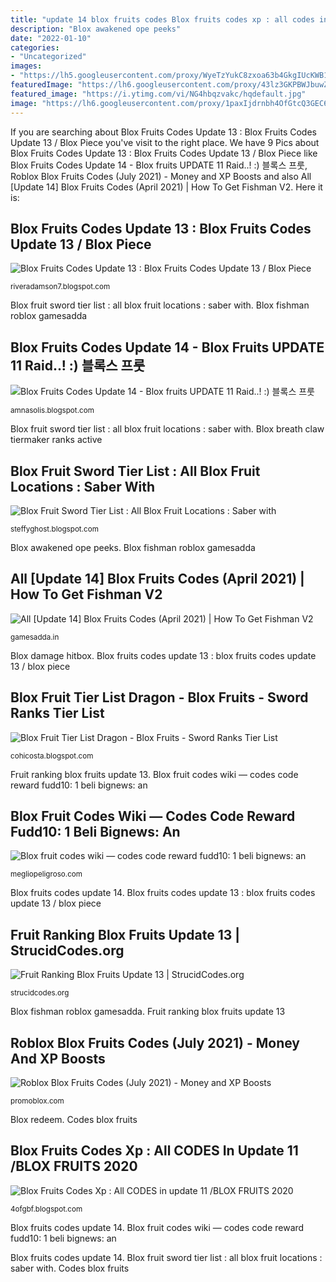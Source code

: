 ```yaml
---
title: "update 14 blox fruits codes Blox fruits codes xp : all codes in update 11 /blox fruits 2020"
description: "Blox awakened ope peeks"
date: "2022-01-10"
categories:
- "Uncategorized"
images:
- "https://lh5.googleusercontent.com/proxy/WyeTzYukC8zxoa63b4GkgIUcKWB1QbGu_EwUglXBkk9Aw249LIm4YH4ZK0-feTwnTRT_PD9IlsJBMAEvexVoeVzBi8uTkPsyWGMNb9UJK_GuT5kKO1FtEBjyLxlZTadQxyqW4_mz4zwKQUrfLiNOLHMgzm-MUsVC4vQnS01AZuWX2Fuuz20qjFO0HWn2vSsRqGGaf7LcKcfcAYbRpriRPUuuJAriIH8c=w1200-h630-p-k-no-nu"
featuredImage: "https://lh6.googleusercontent.com/proxy/43lz3GKPBWJbuwZm84_2EMgDxNgDWpqrxd9MjyDxJemPvTgEhaGmkt0EQz8Cn7P5kaDnN87YLTHdzpSd_eVw=w1200-h630-n-k-no-nu"
featured_image: "https://i.ytimg.com/vi/NG4hbqzvakc/hqdefault.jpg"
image: "https://lh6.googleusercontent.com/proxy/1paxIjdrnbh4OfGtcQ3GEC67vv3YwJZ-Za2JAUViXmk0tTLv_IxpJDYfT0MxU8-SEjo-G8yn96318ENENRrBueVYBDQ=w1200-h630-n-k-no-nu"
---
```


If you are searching about Blox Fruits Codes Update 13 : Blox Fruits Codes Update 13 / Blox Piece you've visit to the right place. We have 9 Pics about Blox Fruits Codes Update 13 : Blox Fruits Codes Update 13 / Blox Piece like Blox Fruits Codes Update 14 - Blox fruits UPDATE 11 Raid..! :) 블록스 프룻, Roblox Blox Fruits Codes (July 2021) - Money and XP Boosts and also All [Update 14] Blox Fruits Codes (April 2021) | How To Get Fishman V2. Here it is:

## Blox Fruits Codes Update 13 : Blox Fruits Codes Update 13 / Blox Piece

![Blox Fruits Codes Update 13 : Blox Fruits Codes Update 13 / Blox Piece](https://lh5.googleusercontent.com/proxy/WyeTzYukC8zxoa63b4GkgIUcKWB1QbGu_EwUglXBkk9Aw249LIm4YH4ZK0-feTwnTRT_PD9IlsJBMAEvexVoeVzBi8uTkPsyWGMNb9UJK_GuT5kKO1FtEBjyLxlZTadQxyqW4_mz4zwKQUrfLiNOLHMgzm-MUsVC4vQnS01AZuWX2Fuuz20qjFO0HWn2vSsRqGGaf7LcKcfcAYbRpriRPUuuJAriIH8c=w1200-h630-p-k-no-nu "All [update 14] blox fruits codes (april 2021)")

<small>riveradamson7.blogspot.com</small>

Blox fruit sword tier list : all blox fruit locations : saber with. Blox fishman roblox gamesadda

## Blox Fruits Codes Update 14 - Blox Fruits UPDATE 11 Raid..! :) 블록스 프룻

![Blox Fruits Codes Update 14 - Blox fruits UPDATE 11 Raid..! :) 블록스 프룻](https://lh6.googleusercontent.com/proxy/1paxIjdrnbh4OfGtcQ3GEC67vv3YwJZ-Za2JAUViXmk0tTLv_IxpJDYfT0MxU8-SEjo-G8yn96318ENENRrBueVYBDQ=w1200-h630-n-k-no-nu "Blox breath claw tiermaker ranks active")

<small>amnasolis.blogspot.com</small>

Blox fruit sword tier list : all blox fruit locations : saber with. Blox breath claw tiermaker ranks active

## Blox Fruit Sword Tier List : All Blox Fruit Locations : Saber With

![Blox Fruit Sword Tier List : All Blox Fruit Locations : Saber with](https://fiverr-res.cloudinary.com/images/t_main1,q_auto,f_auto,q_auto,f_auto/gigs/154354964/original/1e4247abe815f58fdf82d175919a2c4eddcba10b/find-legendary-sword-for-you-in-blox-fruit.png "Blox breath claw tiermaker ranks active")

<small>steffyghost.blogspot.com</small>

Blox awakened ope peeks. Blox fishman roblox gamesadda

## All [Update 14] Blox Fruits Codes (April 2021) | How To Get Fishman V2

![All [Update 14] Blox Fruits Codes (April 2021) | How To Get Fishman V2](https://gamesadda.in/wp-content/uploads/2021/02/Water-Key-300x157.jpg "Blox fruits codes xp : all codes in update 11 /blox fruits 2020")

<small>gamesadda.in</small>

Blox damage hitbox. Blox fruits codes update 13 : blox fruits codes update 13 / blox piece

## Blox Fruit Tier List Dragon - Blox Fruits - Sword Ranks Tier List

![Blox Fruit Tier List Dragon - Blox Fruits - Sword Ranks Tier List](https://i.ytimg.com/vi/Jre1JntHqtw/maxresdefault.jpg "Blox damage hitbox")

<small>cohicosta.blogspot.com</small>

Fruit ranking blox fruits update 13. Blox fruit codes wiki — codes code reward fudd10: 1 beli bignews: an

## Blox Fruit Codes Wiki — Codes Code Reward Fudd10: 1 Beli Bignews: An

![Blox fruit codes wiki — codes code reward fudd10: 1 beli bignews: an](https://megliopeligroso.com/uyl/zOJQ2lMx6XUyDaWuwP7DjAAAAA.jpg "Roblox blox fruits codes (july 2021)")

<small>megliopeligroso.com</small>

Blox fruits codes update 14. Blox fruits codes update 13 : blox fruits codes update 13 / blox piece

## Fruit Ranking Blox Fruits Update 13 | StrucidCodes.org

![Fruit Ranking Blox Fruits Update 13 | StrucidCodes.org](https://i.ytimg.com/vi/NG4hbqzvakc/hqdefault.jpg "Blox fruits codes update 13 : blox fruits codes update 13 / blox piece")

<small>strucidcodes.org</small>

Blox fishman roblox gamesadda. Fruit ranking blox fruits update 13

## Roblox Blox Fruits Codes (July 2021) - Money And XP Boosts

![Roblox Blox Fruits Codes (July 2021) - Money and XP Boosts](https://promoblox.com/wp-content/uploads/2021/06/Blox-Fruits-Redeem-Codes.jpg "Blox fruits codes update 13 : blox fruits codes update 13 / blox piece")

<small>promoblox.com</small>

Blox redeem. Codes blox fruits

## Blox Fruits Codes Xp : All CODES In Update 11 /BLOX FRUITS 2020

![Blox Fruits Codes Xp : All CODES in update 11 /BLOX FRUITS 2020](https://lh6.googleusercontent.com/proxy/43lz3GKPBWJbuwZm84_2EMgDxNgDWpqrxd9MjyDxJemPvTgEhaGmkt0EQz8Cn7P5kaDnN87YLTHdzpSd_eVw=w1200-h630-n-k-no-nu "Blox fruits codes xp : all codes in update 11 /blox fruits 2020")

<small>4ofgbf.blogspot.com</small>

Blox fruits codes update 14. Blox fruit codes wiki — codes code reward fudd10: 1 beli bignews: an

Blox fruits codes update 14. Blox fruit sword tier list : all blox fruit locations : saber with. Codes blox fruits

